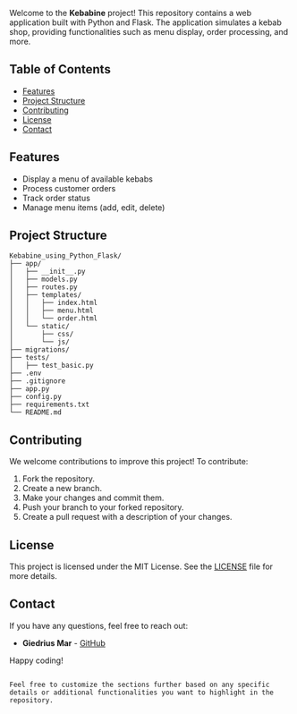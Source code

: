 Welcome to the **Kebabine** project! This repository contains a web application built with Python and Flask. The application simulates a kebab shop, providing functionalities such as menu display, order processing, and more.

## Table of Contents
- [Features](#features)
- [Project Structure](#project-structure)
- [Contributing](#contributing)
- [License](#license)
- [Contact](#contact)

## Features
- Display a menu of available kebabs
- Process customer orders
- Track order status
- Manage menu items (add, edit, delete)

## Project Structure

```
Kebabine_using_Python_Flask/
├── app/
│   ├── __init__.py
│   ├── models.py
│   ├── routes.py
│   ├── templates/
│   │   ├── index.html
│   │   ├── menu.html
│   │   └── order.html
│   └── static/
│       ├── css/
│       └── js/
├── migrations/
├── tests/
│   ├── test_basic.py
├── .env
├── .gitignore
├── app.py
├── config.py
├── requirements.txt
└── README.md
```

## Contributing

We welcome contributions to improve this project! To contribute:

1. Fork the repository.
2. Create a new branch.
3. Make your changes and commit them.
4. Push your branch to your forked repository.
5. Create a pull request with a description of your changes.

## License

This project is licensed under the MIT License. See the [LICENSE](LICENSE) file for more details.

## Contact

If you have any questions, feel free to reach out:

- **Giedrius Mar** - [GitHub](https://github.com/GiedriusMar)

Happy coding!
```

Feel free to customize the sections further based on any specific details or additional functionalities you want to highlight in the repository.
